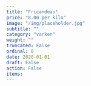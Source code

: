 ```yaml
---
title: "Fricandeau"
price: "8.00 per kilo"
image: "/img/placeholder.jpg"
subtitle: ""
category: "varken"
weight: ""
truncated: False
ordinal: 0
date: 2020-01-01
draft: False
action: False
items: 
---
```

